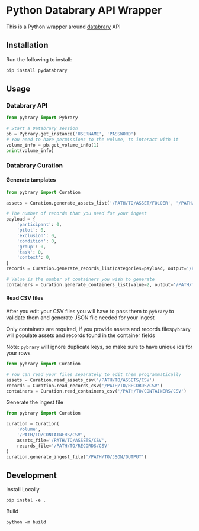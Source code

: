 # Python Databrary API Wrapper
This is a Python wrapper around [databrary](https://www.databrary.org) API

## Installation 
Run the following to install:
```bash
pip install pydatabrary
```

## Usage

### Databrary API
```python
from pybrary import Pybrary

# Start a Databrary session
pb = Pybrary.get_instance('USERNAME', 'PASSWORD')
# You need to have permissions to the volume, to interact with it
volume_info = pb.get_volume_info(1)
print(volume_info)
```

### Databrary Curation
#### Generate tamplates

```python
from pybrary import Curation

assets = Curation.generate_assets_list('/PATH/TO/ASSET/FOLDER', '/PATH/TO/OUTPUT/CSV')

# The number of records that you need for your ingest
payload = {
    'participant': 0,
    'pilot': 0,
    'exclusion': 0,
    'condition': 0,
    'group': 0,
    'task': 0,
    'context': 0,
}
records = Curation.generate_records_list(categories=payload, output='/PATH/TO/OUTPUT/CSV')

# Value is the number of containers you wish to generate
containers = Curation.generate_containers_list(value=2, output='/PATH/TO/OUTPUT/CSV')
```

#### Read CSV files
After you edit your CSV files you will have to pass them to ```pybrary``` to validate them and
generate JSON file needed for your ingest

Only containers are required, if you provide assets and records files```pybrary``` will populate
assets and records found in the container fields

Note: ```pybrary``` will ignore duplicate keys, so make sure to have unique ids for your rows
```python
from pybrary import Curation

# You can read your files separately to edit them programmatically 
assets = Curation.read_assets_csv('/PATH/TO/ASSETS/CSV')
records = Curation.read_records_csv('/PATH/TO/RECORDS/CSV')
containers = Curation.read_containers_csv('/PATH/TO/CONTAINERS/CSV')
```
Generate the ingest file
```python
from pybrary import Curation

curation = Curation(
    'Volume',
    '/PATH/TO/CONTAINERS/CSV',
    assets_file='/PATH/TO/ASSETS/CSV',
    records_file='/PATH/TO/RECORDS/CSV'
)
curation.generate_ingest_file('/PATH/TO/JSON/OUTPUT')
```


## Development
Install Locally
```shell
pip instal -e .
```

Build
```shell
python -m build
```



